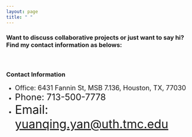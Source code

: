 ```yaml
---
layout: page
title: " "
---
```


### Want to discuss collaborative projects or just want to say hi? Find my contact information as belows: 
#### <br/>
### Contact Information
* <font size="+1">Office: 6431 Fannin St, MSB 7.136, Houston, TX, 77030</font>
* <font size="+2">Phone: 713-500-7778</font>
* <font size="+3">Email: [yuanqing.yan@uth.tmc.edu](mailto:yuanqing.yan@uth.tmc.edu)</font>
